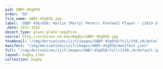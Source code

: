 ```yaml
---
pid: GBBY-45g058
order: '58'
file_name: GBBY-45g058.jpg
label: 'GBBY 45G/058: Martin (Marty) Peters: Football Player - c1933-1935'
_date: 1933-1935
object_type: glass plate negative
source: http://archives.nd.edu/Bagby/GBBY-45g058.jpg
thumbnail: "/img/derivatives/iiif/images/GBBY-45g058/full/250,/0/default.jpg"
manifest: "/img/derivatives/iiif/images/GBBY-45g058/manifest.json"
full: "/img/derivatives/iiif/images/GBBY-45g058/full/1140,/0/default.jpg"
layout: bagby_item
collection: bagby
---
```

